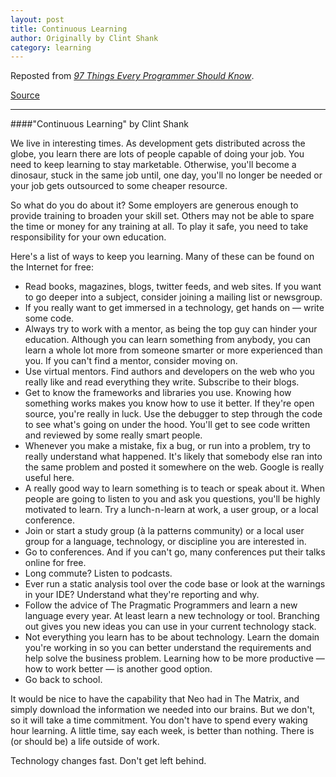 ```yaml
---
layout: post
title: Continuous Learning
author: Originally by Clint Shank
category: learning
---
```


Reposted from [<i class="fa fa-book"></i> *97 Things Every Programmer Should Know*](http://www.amazon.com/Things-Every-Programmer-Should-Know-ebook/dp/B0039OVIAK/ref=tmm_kin_title_0?_encoding=UTF8&amp;sr=8-1&amp;qid=1427176231).

[<i class="fa fa-list-alt"></i> Source](http://programmer.97things.oreilly.com/wiki/index.php/Continuous_Learning)

---

####"Continuous Learning" by Clint Shank

We live in interesting times. As development gets distributed across the globe, you learn there are lots of people capable of doing your job. You need to keep learning to stay marketable. Otherwise, you'll become a dinosaur, stuck in the same job until, one day, you'll no longer be needed or your job gets outsourced to some cheaper resource.

So what do you do about it? Some employers are generous enough to provide training to broaden your skill set. Others may not be able to spare the time or money for any training at all. To play it safe, you need to take responsibility for your own education.

Here's a list of ways to keep you learning. Many of these can be found on the Internet for free:

* Read books, magazines, blogs, twitter feeds, and web sites. If you want to go deeper into a subject, consider joining a mailing list or newsgroup.
* If you really want to get immersed in a technology, get hands on — write some code.
* Always try to work with a mentor, as being the top guy can hinder your education. Although you can learn something from anybody, you can learn a whole lot more from someone smarter or more experienced than you. If you can't find a mentor, consider moving on.
* Use virtual mentors. Find authors and developers on the web who you really like and read everything they write. Subscribe to their blogs.
* Get to know the frameworks and libraries you use. Knowing how something works makes you know how to use it better. If they're open source, you're really in luck. Use the debugger to step through the code to see what's going on under the hood. You'll get to see code written and reviewed by some really smart people.
* Whenever you make a mistake, fix a bug, or run into a problem, try to really understand what happened. It's likely that somebody else ran into the same problem and posted it somewhere on the web. Google is really useful here.
* A really good way to learn something is to teach or speak about it. When people are going to listen to you and ask you questions, you'll be highly motivated to learn. Try a lunch-n-learn at work, a user group, or a local conference.
* Join or start a study group (à la patterns community) or a local user group for a language, technology, or discipline you are interested in.
* Go to conferences. And if you can't go, many conferences put their talks online for free.
* Long commute? Listen to podcasts.
* Ever run a static analysis tool over the code base or look at the warnings in your IDE? Understand what they're reporting and why.
* Follow the advice of The Pragmatic Programmers and learn a new language every year. At least learn a new technology or tool. Branching out gives you new ideas you can use in your current technology stack.
* Not everything you learn has to be about technology. Learn the domain you're working in so you can better understand the requirements and help solve the business problem. Learning how to be more productive — how to work better — is another good option.
* Go back to school.

It would be nice to have the capability that Neo had in The Matrix, and simply download the information we needed into our brains. But we don't, so it will take a time commitment. You don't have to spend every waking hour learning. A little time, say each week, is better than nothing. There is (or should be) a life outside of work.

Technology changes fast. Don't get left behind.